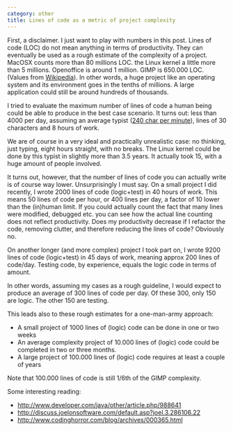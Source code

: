 ```yaml
---
category: other
title: Lines of code as a metric of project complexity
---
```


First, a disclaimer. I just want to play with numbers in this post.
Lines of code (LOC) do not mean anything in terms of productivity. They
can eventually be used as a rough estimate of the complexity of a
project. MacOSX counts more than 80 millions LOC. the Linux kernel a
little more than 5 millions. Openoffice is around 1 million. GIMP is
650.000 LOC. (Values from
[Wikipedia](http://en.wikipedia.org/wiki/Source_lines_of_code)). In
other words, a huge project like an operating system and its environment
goes in the tenths of millions. A large application could still be
around hundreds of thousands.

I tried to evaluate the maximum number of lines of code a human being
could be able to produce in the best case scenario. It turns out: less
than 4000 per day, assuming an average typist ([240 char per
minute](http://imlocation.wordpress.com/2007/12/05/how-fast-do-people-type/)),
lines of 30 characters and 8 hours of work.

We are of course in a very ideal and practically unrealistic case: no
thinking, just typing, eight hours straight, with no breaks. The Linux
kernel could be done by this typist in slightly more than 3.5 years. It
actually took 15, with a huge amount of people involved.

It turns out, however, that the number of lines of code you can actually
write is of course way lower. Unsurprisingly I must say. On a small
project I did recently, I wrote 2000 lines of code (logic+test) in 40
hours of work. This means 50 lines of code per hour, or 400 lines per
day, a factor of 10 lower than the (in)human limit. If you could
actually count the fact that many lines were modified, debugged etc. you
can see how the actual line counting does not reflect productivity. Does
my productivity decrease if I refactor the code, removing clutter, and
therefore reducing the lines of code? Obviously no.

On another longer (and more complex) project I took part on, I wrote
9200 lines of code (logic+test) in 45 days of work, meaning approx 200
lines of code/day. Testing code, by experience, equals the logic code in
terms of amount.

In other words, assuming my cases as a rough guideline, I would expect
to produce an average of 300 lines of code per day. Of these 300, only
150 are logic. The other 150 are testing.

This leads also to these rough estimates for a one-man-army approach:

-   A small project of 1000 lines of (logic) code can be done in one or
    two weeks
-   An average complexity project of 10.000 lines of (logic) code could
    be completed in two or three months.
-   A large project of 100.000 lines of (logic) code requires at least a
    couple of years

Note that 100.000 lines of code is still 1/6th of the GIMP complexity.

Some interesting reading:

-   <http://www.developer.com/java/other/article.php/988641>
-   <http://discuss.joelonsoftware.com/default.asp?joel.3.286106.22>
-   <http://www.codinghorror.com/blog/archives/000365.html>
